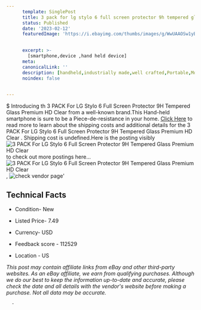 ```yaml
---
      template: SinglePost
      title: 3 pack for lg stylo 6 full screen protector 9h tempered glass premium hd clear 
      status: Published
      date: '2023-02-12'
      featuredImage: 'https://i.ebayimg.com/thumbs/images/g/WwUAAOSw1yBgrw~S/s-l225.jpg'
       

      excerpt: >-
        [smartphone,device ,hand held device]
      meta:
      canonicalLink: ''
      description: [handheld,industrially made,well crafted,Portable,Mobile,Compact,Convenient,Lightweight,Maneuverable,Man-portable,Miniature,Carriable,Hand-held,Light,Holdable,Transportable,Mobile device,Pocket-sized,On-the-go,Wireless,Cordless,Compact size,Convenient size, smartphone,device ,hand held device]
      noindex: false
      

---
```

$
      Introducing th 3 PACK For LG Stylo 6 Full Screen Protector 9H Tempered Glass Premium HD Clear  from a well-known brand.This Hand-held smartphone is sure to be a Piece-de-resistance in your home. [Click Here](https://www.ebay.com/itm/144053622818?hash=item218a43d822%3Ag%3AWwUAAOSw1yBgrw%7ES&amdata=enc%3AAQAHAAAA4LLbJQXmnPrmmCD1to50uq5bvmunPbM8BIla5BdMlWpYQcpmI90UUEG%2FluUo5uy5I2L6Y8eJ6hgFgT%2BVgR6QRMxSQmE%2FeKEDec9vfxFx6y6NXtuHQxw2Xvfhuq2z0uEVHLDxr05ZQDBkVfl%2FhGGlTjufDdWfRAlkFqOE%2FxTikbYkzO4ghSXRz73%2BumztZ4WIzPji6bOX6F8I%2FyCVa5Q5WxIHRH9VHaNuimHIAWTFeopQOHIl0MSPhwSVQsCBfEafrtCHucLKoKEdY6dxA1kn9s%2Finm9B3nadfpiCn3cTaRpC&mkevt=1&mkcid=1&mkrid=711-53200-19255-0&campid=%253CePNCampaignId%253E&customid=%253CreferenceId%253E&toolid=10049) to read more to learn about the shipping costs and additional details for the 3 PACK For LG Stylo 6 Full Screen Protector 9H Tempered Glass Premium HD Clear . Shipping cost is undefined.Here is the posting visibly ![3 PACK For LG Stylo 6 Full Screen Protector 9H Tempered Glass Premium HD Clear ](https://i.ebayimg.com/thumbs/images/g/WwUAAOSw1yBgrw~S/s-l225.jpg) to check out more postings here... ![3 PACK For LG Stylo 6 Full Screen Protector 9H Tempered Glass Premium HD Clear ](https://i.ebayimg.com/images/g/WwUAAOSw1yBgrw~S/s-l1200.jpg), ![check vendor page](https://origin-galleryplus.ebayimg.com/ws/web/144053622818_2_0_1/225x225.jpg,https://origin-galleryplus.ebayimg.com/ws/web/144053622818_3_0_1/225x225.jpg,https://origin-galleryplus.ebayimg.com/ws/web/144053622818_4_0_1/225x225.jpg,https://origin-galleryplus.ebayimg.com/ws/web/144053622818_5_0_1/225x225.jpg,https://origin-galleryplus.ebayimg.com/ws/web/144053622818_6_0_1/225x225.jpg)'

      

 ## Technical Facts 



     
      

 - Condition- New 


      

 - Listed Price- 7.49 


      

 - Currency- USD 


      

 - Feedback score - 112529 


      

 - Location - US 


      
      

 *_This post may contain affiliate links from eBay and other third-party websites. As an eBay affiliate, we earn from qualifying purchases. Although we do our best to keep the information up-to-date and accurate, please check the date and all details with the vendor's website before making a purchase. Not all data may be accurate._*




      -
